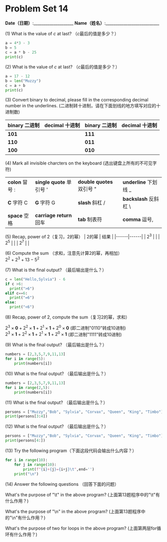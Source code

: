 # Problem Set 14
**Date（日期）**:____________________   **Name（姓名）**:___________________________

(1) What is the value of $c$ at last?  （$c$最后的值是多少？）

```python
a = 4*3 - 3
b = 5
c = a * b - 25
print(c)
```

(2) What is the value of $c$ at last?  （$c$最后的值是多少？）

```python
a = 17 - 12
b = len("Muzzy")
c = a + b
print(c)
```

(3) Convert binary to decimal, please fill in the corresponding decimal number in the underlines. (二进制转十进制，请在下面划线的地方填写对应的十进制数)  

| binary 二进制  | decimal 十进制  | binary 二进制  | decimal 十进制  |
|---|---|---|---|
|**101** |  |**111** |  |  
|**110** |  |**011** |  |  
|**100** |  |**010** |  |


(4) Mark all invisible charcters on the keyboard (选出键盘上所有的不可见字符)

|   |   |   |   |
|---|---|---|---| 
|**colon** 冒号 : | **single quote** 单引号 ' |**double quotes** 双引号 " | **underline** 下划线 _ | 
|**C** 字符 C | **G** 字符 G |**slash** 斜杠 / | **backslash** 反斜杠 \ | 
|**space** 空格 | **carriage return** 回车  |**tab** 制表符 | **comma** 逗号, | 

(5) Recap, power of 2（复习，2的幂）
| 2的幂    |   结果        |
|------|------|
| $2^3$   |     |
| $2^5$ |      |
| $2^7$ |     |

(6) Compute the sum （求和，注意先计算2的幂，再相加）  
$2^2 + 2^3 + 13 - 5^2$

(7) What is the final output?  （最后输出是什么？）
```python
c = len("Hello,Sylvia") - 6
if c >6:
  print(">6")
elif c==6:
  print("=6")
else:
  print("<6")
```

(8) Recap, power of 2, compute the sum（复习2的幂，求和） 

$2^3\times \textbf{0} + 2^2\times \textbf{1} + 2^1 \times \textbf{1} + 2^0 \times \textbf{0}$     (即二进制"0110"转成10进制)  
$2^3\times \textbf{1} + 2^2\times \textbf{1} + 2^1 \times \textbf{1} + 2^0 \times \textbf{1}$     (即二进制"1111"转成10进制) 

(9) What is the final output?  （最后输出是什么？）
```python
numbers = [2,3,5,7,9,11,13]
for i in range(5):
    print(numbers[i])
```

(10) What is the final output?  （最后输出是什么？）
```python
numbers = [2,3,5,7,9,11,13]
for i in range(2,5):
    print(numbers[i])
```

(11) What is the final output?  （最后输出是什么？）
```python
persons = ["Muzzy","Bob", "Sylvia", "Corvax", "Queen", "King", "Timbo"]
print(persons[3:4])
```

(12) What is the final output?  （最后输出是什么？）
```python
persons = ["Muzzy","Bob", "Sylvia", "Corvax", "Queen", "King", "Timbo"]
print(persons[4:])
```

(13) Try the following program（下面这段代码会输出什么内容？）
```python
for i in range(10):
    for j in range(10):
        print(f"{i}+{j}={i+j}\t",end='')
    print("\n")
```
(14) Answer the following questions  （回答下面的问题）

What's the purpose of "\t" in the above program? (上面第13题程序中的"\t"有什么作用？)  

What's the purpose of "\n" in the above program? (上面第13题程序中的"\n"有什么作用？)

What's the purpose of two for loops in the above program? (上面第两层for循环有什么作用？)
